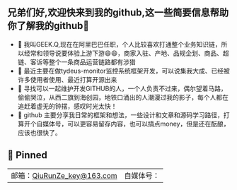 ## 兄弟们好,欢迎快来到我的github,这一些简要信息帮助你了解我的github👋
- 🔭 我叫GEEK.Q,现在在阿里巴巴任职，个人比较喜欢打通整个业务知识链，所以经常和领导说要体验上游下游😄😄，商家入驻、产地、品规企划、商品、超链、客诉等整个一条商品运营链路都有涉猎
- 🌱 最近主要在做tydeus-monitor监控系统框架开发，可以说集我大成、已经被许多使用者使用、最近打算开源出来
- 👯 寻找可以一起维护开发GITHUB的人，一个人负责不过来，偶尔望着马路，偷偷哭泣，从西二旗到海创园，地铁口涌出的人潮漫过我的影子，每个人都在追赶着虚无的钟摆，感叹时光太快！
- 🌱 github 主要分享我日常的框架和想法，一些设计和文章和源码学习路径，打算开个自媒体号，可以更容易留存内容，也可以搞点money，但是还在酝酿，应该也很快了。
## 👯 Pinned
| | |
| :--- | :--- |
| 邮箱：QiuRunZe_key@163.com | 自媒体号：|
